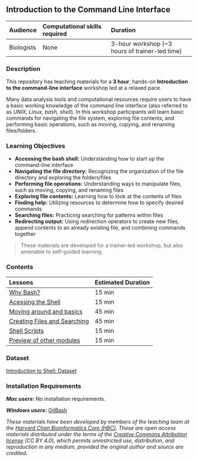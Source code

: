 ## Introduction to the Command Line Interface

| Audience | Computational skills required | Duration |
:----------|:----------|:----------|
| Biologists | None | 3-hour workshop (~3 hours of trainer-led time)|


### Description

This repository has teaching materials for a **3 hour**, hands-on **Introduction to the command-line interface** workshop led at a relaxed pace. 

Many data analysis tools and computational resources require users to have a basic working knowledge of the command line interface (also referred to as *UNIX, Linux, bash, shell*). In this workshop participants will learn basic commands for navigating the file system, exploring file contents, and performing basic operations, such as moving, copying, and renaming files/folders. 

### Learning Objectives

*  **Accessing the bash shell:** Understanding how to start up the command-line interface
*  **Navigating the file directory:** Recognizing the organization of the file directory and exploring the folders/files
*  **Performing file operations:** Understanding ways to manipulate files, such as moving, copying, and renaming files
*  **Exploring file contents:** Learning how to look at the contents of files
*  **Finding help:** Utilizing resources to determine how to specify desired commands
*  **Searching files:** Practicing searching for patterns within files
*  **Redirecting output:** Using redirection operators to create new files, append contents to an already existing file, and combining commands together

> These materials are developed for a trainer-led workshop, but also amenable to self-guided learning.


### Contents

| Lessons            | Estimated Duration |
|:------------------------|:----------|
|[Why Bash?]() | 15 min |
|[Acessing the Shell](Lesson1_Acesssingtheshell.md) | 15 min |
|[Moving around and basics](Lesson2_basics.md) | 45 min |
|[Creating Files and Searching](Lesson3_creatingfiles.md) | 45 min |
|[Shell Scripts]() | 15 min |
|[Preview of other modules]() | 15 min |



### Dataset
[Introduction to Shell: Dataset](https://www.dropbox.com/s/t3lkyz1pz021222/unix_lesson.tar.gz?dl=1)

### Installation Requirements

***Mac users:***
No installation requirements.

***Windows users:***
[GitBash](https://git-scm.com/download/win)


*These materials have been developed by members of the teaching team at the [Harvard Chan Bioinformatics Core (HBC)](http://bioinformatics.sph.harvard.edu/). These are open access materials distributed under the terms of the [Creative Commons Attribution license](https://creativecommons.org/licenses/by/4.0/) (CC BY 4.0), which permits unrestricted use, distribution, and reproduction in any medium, provided the original author and source are credited.*


